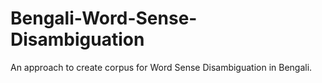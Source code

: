 # Bengali-Word-Sense-Disambiguation
An approach to create corpus for Word Sense Disambiguation in Bengali.
